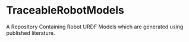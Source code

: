 # TraceableRobotModels
A Repository Containing Robot URDF Models which are generated using published literature.
